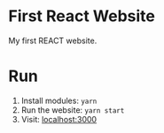 # First React Website

My first REACT website.

# Run
1. Install modules: `yarn`
2. Run the website: `yarn start`
3. Visit: [localhost:3000](127.0.0.1:3000)

